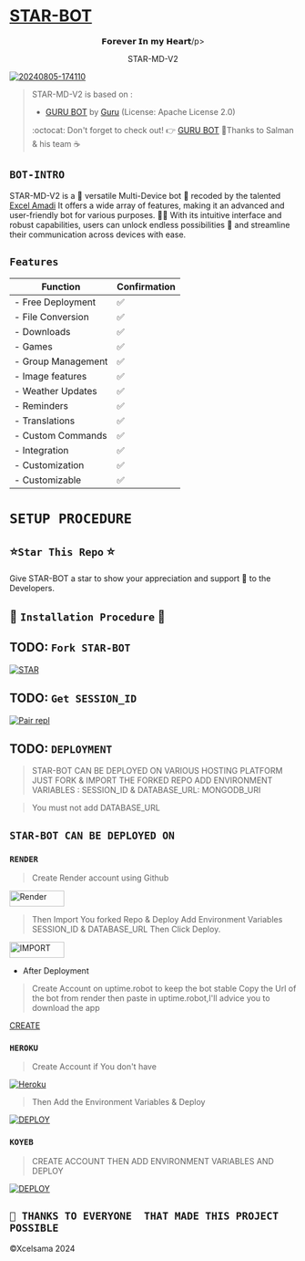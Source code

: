 
# [STAR-BOT](https://github.com/Xcelsama)


<p align="center"> 𝗙𝗼𝗿𝗲𝘃𝗲𝗿 𝗜𝗻 𝗺𝘆 𝗛𝗲𝗮𝗿𝘁/p> 
<p align="center">STAR-MD-V2</p>





























<a href="https://ibb.co/b2R24gk"><img src="https://i.ibb.co/z7H73hz/20240805-174110.jpg" alt="20240805-174110" border="0"></a>

>STAR-MD-V2 is based on :
>- [GURU BOT](https://github.com/Guru322/GURU-BOT) by [Guru](https://github.com/Guru322) (License: Apache License 2.0)
>
> :octocat: Don't forget to check out! :point_right: [GURU BOT](https://github.com/Guru322/GURU-BOT)
>🤝Thanks to Salman & his team ☕

## `BOT-INTRO`
STAR-MD-V2 is a 🌟 versatile Multi-Device bot 🤖 recoded by the talented [Excel Amadi](https://github.com/Xcelsama) It offers a wide array of features, making it an advanced and user-friendly bot for various purposes. 🎉📱 With its intuitive interface and robust capabilities, users can unlock endless possibilities 🚀 and streamline their communication across devices with ease.

## `Features`


| Function   | Confirmation |
------------------|--------------
|- Free Deployment|✅️|
|- File Conversion|✅️|
|-      Downloads |✅️|
|-           Games|✅️|
|-   Group Management|✅️|
|-   Image features|✅️|
|-   Weather Updates|✅️|
|-   Reminders|✅️|
|-   Translations|✅️|
|-   Custom Commands|✅️|
|-   Integration|✅️|
|-   Customization|✅️|
|-   Customizable | ✅️|

# `SETUP PROCEDURE`



 ## ⭐️`Star This Repo` ⭐️

Give STAR-BOT a star to show your appreciation and support 🌟 to the Developers.




## 🎯 `Installation Procedure` 🎯
## TODO: ```Fork STAR-BOT```

   <a href="https://github.com/Xcelsama/STAR-BOT/fork
"><img title="STAR" src="https://img.shields.io/badge/FORK STAR-BOT?color=black&style=for-the-badge&logo=stackshare"></a>


 ## TODO: ```Get SESSION_ID```

<a href='https://replit.com/@Xcelsama/STAR-BOT-PAIRr?s=app' target="_blank"><img alt='Pair repl' src='https://img.shields.io/badge/-Pair_Code-black?style=for-the-badge&logo=replit&logoColor=white'/></a>

## TODO: ```DEPLOYMENT```

>STAR-BOT CAN BE DEPLOYED ON VARIOUS HOSTING PLATFORM JUST FORK & IMPORT THE FORKED REPO ADD ENVIRONMENT VARIABLES : SESSION_ID & DATABASE_URL: MONGODB_URI 

>You must not add DATABASE_URL

## ```STAR-BOT CAN BE DEPLOYED ON```

 
### ```RENDER```

 >Create Render account using Github

 <a href='https://dashboard.render.com/register' target="_blank"><img alt='Render' src='https://img.shields.io/badge/CREATE-h?color=black&style=for-the-badge&logo=render' width="96.35" height="28"/></a></p>
    
 >Then Import You forked Repo & Deploy
Add Environment Variables SESSION_ID & DATABASE_URL Then Click Deploy.


<a href='https://dashboard.render.com/web/new' target="_blank"><img alt='IMPORT' src='https://img.shields.io/badge/IMPORT -h?color=black&style=for-the-badge&logo=render' width="96.35" height="28"/></a></p>

- After Deployment 

>Create Account on uptime.robot to keep the bot stable Copy the Url of the bot from render then paste in uptime.robot,I'll advice you to download the app

[CREATE](https://uptimerobot.com/)


### ```HEROKU``` 

>Create Account if You don't have 

<a href='https://signup.heroku.com/' target="_blank"><img alt='Heroku' src='https://img.shields.io/badge/-Create-black?style=for-the-badge&logo=heroku&logoColor=white'/></a>

>Then Add the Environment Variables & Deploy

<a href='https://dashboard.heroku.com/new?template=https://github.com/Xcelsama/STAR-BOT' target="_blank"><img alt='DEPLOY' src='https://img.shields.io/badge/-DEPLOY-black?style=for-the-badge&logo=heroku&logoColor=white'/></a>

### ```KOYEB```

>CREATE ACCOUNT THEN ADD ENVIRONMENT VARIABLES AND DEPLOY

<a href='https://dashboard.heroku.com/new?template=https://github.com/DigitalCen/Centio-Bot' target="_blank"><img alt='DEPLOY' src='https://img.shields.io/badge/-DEPLOY-black?style=for-the-badge&logo=heroku&logoColor=white'/></a>
 
## ```🤝 THANKS TO EVERYONE  THAT MADE THIS PROJECT POSSIBLE```

©Xcelsama 2024
